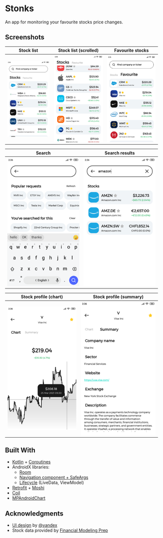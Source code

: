 # Stonks

An app for monitoring your favourite stocks price changes.

## Screenshots

Stock list | Stock list (scrolled) | Favourite stocks |
--- | --- | --- |
![](screenshots/Screenshot_2021-04-05-23-19-34-721_ru.maxultra.stonks.png) | ![](screenshots/Screenshot_2021-04-05-23-19-55-573_ru.maxultra.stonks.png) | ![](screenshots/Screenshot_2021-04-05-23-20-07-126_ru.maxultra.stonks.png)

Search | Search results
--- | ---
![](screenshots/Screenshot_2021-04-05-23-20-20-104_ru.maxultra.stonks.png) | ![](screenshots/Screenshot_2021-04-05-23-20-35-525_ru.maxultra.stonks.png)

Stock profile (chart) | Stock profile (summary)
--- | ---
![](screenshots/Screenshot_2021-04-05-23-33-24-307_ru.maxultra.stonks.png) | ![](screenshots/Screenshot_2021-04-05-23-36-36-941_ru.maxultra.stonks.png)

## Built With

* [Kotlin](https://developer.android.com/kotlin) + [Coroutines](https://developer.android.com/kotlin/coroutines)
* AndroidX libraries:
  * [Room](https://developer.android.com/jetpack/androidx/releases/room)
  * [Navigation component + SafeArgs](https://developer.android.com/jetpack/androidx/releases/navigation)
  * [Lifecycle](https://developer.android.com/jetpack/androidx/releases/lifecycle) (LiveData, ViewModel)
* [Retrofit](https://github.com/square/retrofit) + [Moshi](https://github.com/square/moshi)
* [Coil](https://github.com/coil-kt/coil)
* [MPAndroidChart](https://github.com/PhilJay/MPAndroidChart)

## Acknowledgments

* [UI design](https://www.figma.com/file/bfd6MTBekSVfUYBXWYnj1U/ШМР-Тестовое) by [@yandex](https://github.com/yandex)
* Stock data provided by [Financial Modeling Prep](https://financialmodelingprep.com/developer/docs/)
